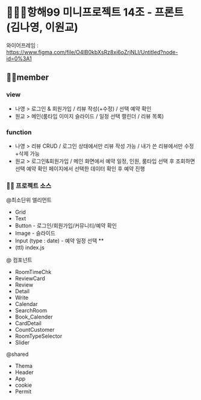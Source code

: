 # 🧚🏻‍♀️항해99 미니프로젝트 14조 - 프론트(김나영, 이원교)

와이어프레임 : https://www.figma.com/file/O4IB0kbXsRz8xi6oZrjNLI/Untitled?node-id=0%3A1

## 🙌🏻member
### view
- 나영 > 로그인 & 회원가입 / 리뷰 작성(+수정) / 선택 예약 확인
- 원교 > 메인(룸타입 이미지 슬라이드 / 일정 선택 캘린더 / 리뷰 목록)
### function
- 나영 > 리뷰 CRUD / 로그인 상태에서만 리뷰 작성 가능 / 내가 쓴 리뷰에서만 수정+삭제 가능
- 원교 > 로그인&회원가입 / 메인 화면에서 예약 일정, 인원, 룸타입 선택 후 조회하면 선택 예약 확인 페이지에서 선택한 데이터 확인 후 예약 진행

### ✍🏻 프로젝트 소스
@최소단위 엘리먼트
- Grid
- Text
- Button - 로그인/회원가입/커뮤니티/예약 확인
- Image - 슬라이드
- Input (type : date) - 예약 일정 선택 **
- (ttl) index.js

@ 컴포넌트
- RoomTimeChk
- ReviewCard
- Review
- Detail
- Write
- Calendar
- SearchRoom
- Book_Calender
- CardDetail
- CountCustomer
- RoomTypeSelector
- Slider

@shared
- Thema
- Header
- App
- cookie
- Permit

